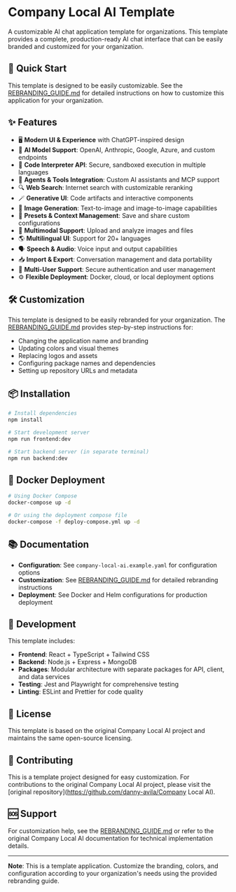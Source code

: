 # Company Local AI Template

A customizable AI chat application template for organizations. This template provides a complete, production-ready AI chat interface that can be easily branded and customized for your organization.

## 🚀 Quick Start

This template is designed to be easily customizable. See the [REBRANDING_GUIDE.md](./REBRANDING_GUIDE.md) for detailed instructions on how to customize this application for your organization.

## ✨ Features

- 🖥️ **Modern UI & Experience** with ChatGPT-inspired design
- 🤖 **AI Model Support**: OpenAI, Anthropic, Google, Azure, and custom endpoints
- 🔧 **Code Interpreter API**: Secure, sandboxed execution in multiple languages
- 🔦 **Agents & Tools Integration**: Custom AI assistants and MCP support
- 🔍 **Web Search**: Internet search with customizable reranking
- 🪄 **Generative UI**: Code artifacts and interactive components
- 🎨 **Image Generation**: Text-to-image and image-to-image capabilities
- 💾 **Presets & Context Management**: Save and share custom configurations
- 💬 **Multimodal Support**: Upload and analyze images and files
- 🌎 **Multilingual UI**: Support for 20+ languages
- 🗣️ **Speech & Audio**: Voice input and output capabilities
- 📥 **Import & Export**: Conversation management and data portability
- 👥 **Multi-User Support**: Secure authentication and user management
- ⚙️ **Flexible Deployment**: Docker, cloud, or local deployment options

## 🛠️ Customization

This template is designed to be easily rebranded for your organization. The [REBRANDING_GUIDE.md](./REBRANDING_GUIDE.md) provides step-by-step instructions for:

- Changing the application name and branding
- Updating colors and visual themes
- Replacing logos and assets
- Configuring package names and dependencies
- Setting up repository URLs and metadata

## 📦 Installation

```bash
# Install dependencies
npm install

# Start development server
npm run frontend:dev

# Start backend server (in separate terminal)
npm run backend:dev
```

## 🐳 Docker Deployment

```bash
# Using Docker Compose
docker-compose up -d

# Or using the deployment compose file
docker-compose -f deploy-compose.yml up -d
```

## 📚 Documentation

- **Configuration**: See `company-local-ai.example.yaml` for configuration options
- **Customization**: See [REBRANDING_GUIDE.md](./REBRANDING_GUIDE.md) for detailed rebranding instructions
- **Deployment**: See Docker and Helm configurations for production deployment

## 🔧 Development

This template includes:

- **Frontend**: React + TypeScript + Tailwind CSS
- **Backend**: Node.js + Express + MongoDB
- **Packages**: Modular architecture with separate packages for API, client, and data services
- **Testing**: Jest and Playwright for comprehensive testing
- **Linting**: ESLint and Prettier for code quality

## 📄 License

This template is based on the original Company Local AI project and maintains the same open-source licensing.

## 🤝 Contributing

This is a template project designed for easy customization. For contributions to the original Company Local AI project, please visit the [original repository](https://github.com/danny-avila/Company Local AI).

## 🆘 Support

For customization help, see the [REBRANDING_GUIDE.md](./REBRANDING_GUIDE.md) or refer to the original Company Local AI documentation for technical implementation details.

---

**Note**: This is a template application. Customize the branding, colors, and configuration according to your organization's needs using the provided rebranding guide.
